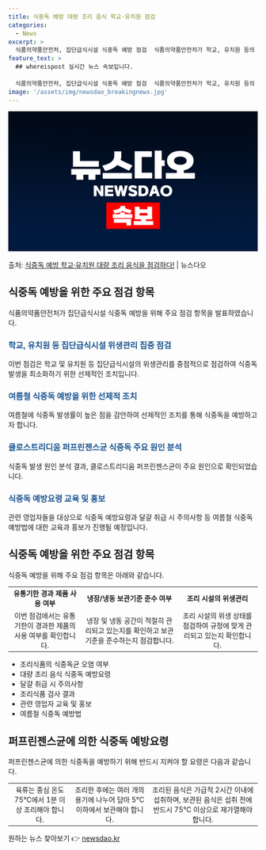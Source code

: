 ```yaml
---
title: 식중독 예방 대량 조리 음식 학교·유치원 점검
categories:
  - News
excerpt: >
  식품의약품안전처, 집단급식시설 식중독 예방 점검  식품의약품안전처가 학교, 유치원 등의 집단급식시설에 조리 …
feature_text: >
  ## whereispost 실시간 뉴스 속보입니다.

  식품의약품안전처, 집단급식시설 식중독 예방 점검  식품의약품안전처가 학교, 유치원 등의 집단급식시설에 조리 …
image: '/assets/img/newsdao_breakingnews.jpg'
---
```


![뉴스다오 속보](/assets/img/newsdao_breakingnews.jpg)

<p>출처: <a href="https://newsdao.kr/4597" rel="dofollow">식중독 예방 학교·유치원 대량 조리 음식을 점검하다!</a> | 뉴스다오</p>

<h2 data-ke-size="size26">식중독 예방을 위한 주요 점검 항목</h2>
<p data-ke-size="size16">식품의약품안전처가 집단급식시설 식중독 예방을 위해 주요 점검 항목을 발표하였습니다.</p>

<h3><b><span style="color: #1a5490;">학교, 유치원 등 집단급식시설 위생관리 집중 점검</span></b></h3>
<p data-ke-size="size16">이번 점검은 학교 및 유치원 등 집단급식시설의 위생관리를 중점적으로 점검하여 식중독 발생을 최소화하기 위한 선제적인 조치입니다.</p>

<h3><b><span style="color: #1a5490;">여름철 식중독 예방을 위한 선제적 조치</span></b></h3>
<p data-ke-size="size16">여름철에 식중독 발생률이 높은 점을 감안하여 선제적인 조치를 통해 식중독을 예방하고자 합니다.</p>

<h3><b><span style="color: #1a5490;">클로스트리디움 퍼프린젠스균 식중독 주요 원인 분석</span></b></h3>
<p data-ke-size="size16">식중독 발생 원인 분석 결과, 클로스트리디움 퍼프린젠스균이 주요 원인으로 확인되었습니다.</p>

<h3><b><span style="color: #1a5490;">식중독 예방요령 교육 및 홍보</span></b></h3>
<p data-ke-size="size16">관련 영업자들을 대상으로 식중독 예방요령과 달걀 취급 시 주의사항 등 여름철 식중독 예방법에 대한 교육과 홍보가 진행될 예정입니다.</p>

<h2 data-ke-size="size26">식중독 예방을 위한 주요 점검 항목</h2>
<p data-ke-size="size16">식중독 예방을 위해 주요 점검 항목은 아래와 같습니다.</p>

<table>
   <tbody>
      <tr>
         <td style="text-align: center; height: 17px;"><b>유통기한 경과 제품 사용 여부</b></td>
         <td style="text-align: center; height: 17px;"><b>냉장/냉동 보관기준 준수 여부</b></td>
         <td style="text-align: center; height: 17px;"><b>조리 시설의 위생관리</b></td>
      </tr>
      <tr>
         <td style="text-align: center; height: 17px;">이번 점검에서는 유통기한이 경과한 제품의 사용 여부를 확인합니다.</td>
         <td style="text-align: center; height: 17px;">냉장 및 냉동 공간이 적절히 관리되고 있는지를 확인하고 보관기준을 준수하는지 점검합니다.</td>
         <td style="text-align: center; height: 17px;">조리 시설의 위생 상태를 점검하여 규정에 맞게 관리되고 있는지 확인합니다.</td>
      </tr>
   </tbody>
</table>

<ul>
   <li>조리식품의 식중독균 오염 여부</li>
   <li>대량 조리 음식 식중독 예방요령</li>
   <li>달걀 취급 시 주의사항</li>
   <li>조리식품 검사 결과</li>
   <li>관련 영업자 교육 및 홍보</li>
   <li>여름철 식중독 예방법</li>
</ul>

<h2 data-ke-size="size26">퍼프린젠스균에 의한 식중독 예방요령</h2>
<p data-ke-size="size16">퍼프린젠스균에 의한 식중독을 예방하기 위해 반드시 지켜야 할 요령은 다음과 같습니다.</p>

<table>
   <tbody>
      <tr>
         <td style="text-align: center; height: 17px;">육류는 중심 온도 75℃에서 1분 이상 조리해야 합니다.</td>
         <td style="text-align: center; height: 17px;">조리한 후에는 여러 개의 용기에 나누어 담아 5℃ 이하에서 보관해야 합니다.</td>
         <td style="text-align: center; height: 17px;">조리된 음식은 가급적 2시간 이내에 섭취하며, 보관된 음식은 섭취 전에 반드시 75℃ 이상으로 재가열해야 합니다.</td>
      </tr>
   </tbody>
</table> 

원하는 뉴스 찾아보기 👉 <a href="https://newsdao.kr" rel="dofollow">newsdao.kr</a>


